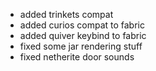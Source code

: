 - added trinkets compat
- added curios compat to fabric
- added quiver keybind to fabric
- fixed some jar rendering stuff
- fixed netherite door sounds